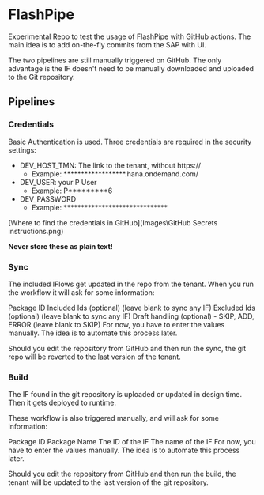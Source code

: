 # FlashPipe
Experimental Repo to test the usage of FlashPipe with GitHub actions. The main idea is to add on-the-fly commits from the SAP with UI. 

The two pipelines are still manually triggered on GitHub. The only advantage is the IF doesn't need to be manually downloaded and uploaded to the Git repository.

## Pipelines

### Credentials

Basic Authentication is used. Three credentials are required in the security settings:
- DEV_HOST_TMN: The link to the tenant, without https:// 
    - Example: \*\*\*\*\*\*\*\*\*\*\*\*\*\*\*\*\*\*.hana.ondemand.com/
- DEV_USER: your P User
    - Example: P\*\*\*\*\*\*\*\*\*6
- DEV_PASSWORD
    - Example: *\*\*\*\*\*\*\*\*\*\*\*\*\*\*\*\*\*\*\*\*\*\*\*\*\*\*\*\*\*

[Where to find the credentials in GitHub](Images\GitHub Secrets instructions.png)

**Never store these as plain text!**

### Sync
The included IFlows get updated in the repo from the tenant. When you run the workflow it will ask for some information:

Package ID
Included Ids (optional) (leave blank to sync any IF)
Excluded Ids (optional) (leave blank to sync any IF)
Draft handling (optional) - SKIP, ADD, ERROR (leave blank to SKIP)
For now, you have to enter the values manually. The idea is to automate this process later.

Should you edit the repository from GitHub and then run the sync, the git repo will be reverted to the last version of the tenant.


### Build
The IF found in the git repository is uploaded or updated in design time. Then it gets deployed to runtime. 

These workflow is also triggered manually, and will ask for some information:

Package ID
Package Name
The ID of the IF
The name of the IF
For now, you have to enter the values manually. The idea is to automate this process later.

Should you edit the repository from GitHub and then run the build, the tenant will be updated to the last version of the git repository.
